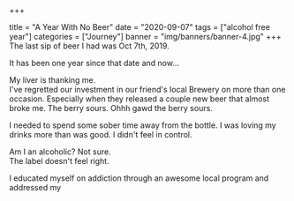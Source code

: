 +++

title = "A Year With No Beer"
date = "2020-09-07"
tags = ["alcohol free year"]
categories = ["Journey"]
banner = "img/banners/banner-4.jpg"
+++
The last sip of beer I had was Oct 7th, 2019.

It has been one year since that date and now...

My liver is thanking me.<br>
I've regretted our investment in our friend's local Brewery on more than one occasion.  Especially when they released a couple new beer that almost broke me.  The berry sours.  Ohhh gawd the berry sours.

I needed to spend some sober time away from the bottle.  I was loving my drinks more than was good.  I didn't feel in control.

Am I an alcoholic?  Not sure.<br>
The label doesn't feel right.

I educated myself on addiction through an awesome local program and addressed my 
